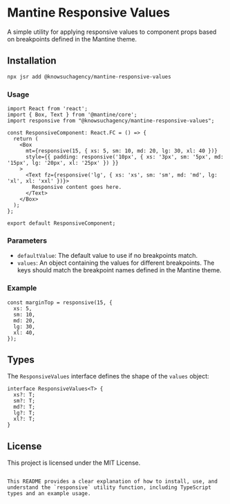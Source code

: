 # Mantine Responsive Values

A simple utility for applying responsive values to component props based on breakpoints defined in the Mantine theme.

## Installation

```bash
npx jsr add @knowsuchagency/mantine-responsive-values
```

### Usage

```tsx
import React from 'react';
import { Box, Text } from '@mantine/core';
import responsive from "@knowsuchagency/mantine-responsive-values";

const ResponsiveComponent: React.FC = () => {
  return (
    <Box
      mt={responsive(15, { xs: 5, sm: 10, md: 20, lg: 30, xl: 40 })}
      style={{ padding: responsive('10px', { xs: '3px', sm: '5px', md: '15px', lg: '20px', xl: '25px' }) }}
    >
      <Text fz={responsive('lg', { xs: 'xs', sm: 'sm', md: 'md', lg: 'xl', xl: 'xxl' })}>
        Responsive content goes here.
      </Text>
    </Box>
  );
};

export default ResponsiveComponent;
```


### Parameters

- `defaultValue`: The default value to use if no breakpoints match.
- `values`: An object containing the values for different breakpoints. The keys should match the breakpoint names defined in the Mantine theme.

### Example

```tsx
const marginTop = responsive(15, {
  xs: 5,
  sm: 10,
  md: 20,
  lg: 30,
  xl: 40,
});
```

## Types

The `ResponsiveValues` interface defines the shape of the `values` object:

```tsx
interface ResponsiveValues<T> {
  xs?: T;
  sm?: T;
  md?: T;
  lg?: T;
  xl?: T;
}
```

## License

This project is licensed under the MIT License.
```

This README provides a clear explanation of how to install, use, and understand the `responsive` utility function, including TypeScript types and an example usage.
